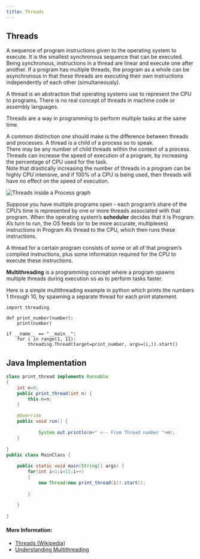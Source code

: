 ```yaml
---
title: Threads
---
```

## Threads
A sequence of program instructions given to the operating system to execute. It is the smallest synchronous sequence that can be executed. Being synchronous, instructions in a thread are linear and execute one after another. If a program has multiple threads, the program as a whole can be asynchronous in that these threads are executing their own instructions independently of each other (simultaneously).

A thread is an abstraction that operating systems use to represent the CPU to programs. There is no real concept of threads in machine code or assembly languages.

Threads are a way in programming to perform multiple tasks at the same time.  

A common distinction one should make is the difference between threads and processes. A thread is a child of a process so to speak.  
There may be any number of child threads within the context of a process. Threads can increase the speed of execution of a program, by increasing the percentage of CPU used for the task.  
Note that drastically increasing the number of threads in a program can be highly CPU intensive, and if 100% of a CPU is being used, then threads will have no effect on the speed of execution.

![Threads inside a Process graph](https://upload.wikimedia.org/wikipedia/commons/thumb/a/a5/Multithreaded_process.svg/440px-Multithreaded_process.svg.png)

Suppose you have multiple programs open - each program’s share of the CPU’s time is represented by one or more threads associated with that program. When the operating system’s **scheduler** decides that it is Program A’s turn to run, the OS feeds (or to be more accurate, multiplexes) instructions in Program A’s thread to the CPU, which then runs these instructions.

A thread for a certain program consists of some or all of that program’s compiled instructions, plus some information required for the CPU to execute these instructions.

**Multithreading** is a programming concept where a program spawns multiple threads during execution so as to perform tasks faster.

Here is a simple multithreading example in python which prints the numbers 1 through 10, by spawning a separate thread for each print statement.

````
import threading

def print_number(number):
    print(number)
    
if __name__ == "__main__":
    for i in range(1, 11):
        threading.Thread(target=print_number, args=(i,)).start()
````
## Java Implementation
````java
class print_thread implements Runnable
{
    int n=0;
    public print_thread(int n) {
        this.n=n;
    }
    
    @Override
    public void run() {
        
            System.out.println(n+" <-- From Thread number "+n);
    }
    
}
public class MainClass {
    
    public static void main(String[] args) {
        for(int i=1;i<11;i++)
        {
            new Thread(new print_thread(i)).start();
            
        }
        
    }
    
}
````

#### More Information:
<!-- Please add any articles you think might be helpful to read before writing the article -->

- [Threads (Wikipedia)](https://en.wikipedia.org/wiki/Thread_(computing))  
- [Understanding Multithreading](http://www.nakov.com/inetjava/lectures/part-1-sockets/InetJava-1.3-Multithreading.html)
